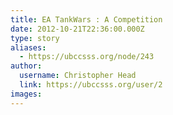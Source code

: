 ```yaml
---
title: EA TankWars : A Competition 
date: 2012-10-21T22:36:00.000Z
type: story
aliases:
  - https://ubccsss.org/node/243
author:
  username: Christopher Head
  link: https://ubccsss.org/user/2
images:
---
```


